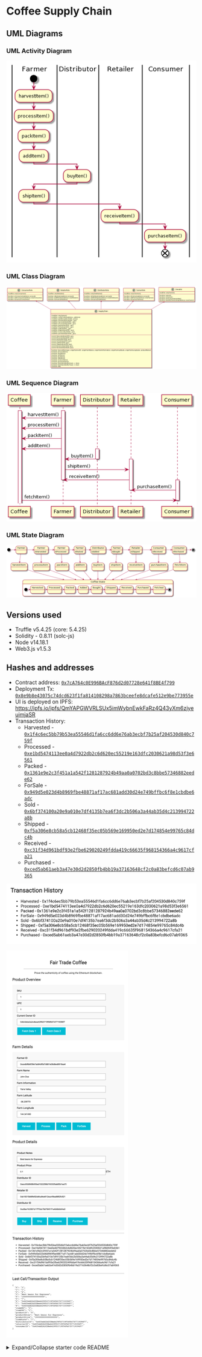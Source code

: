 # Coffee Supply Chain

## UML Diagrams

### UML Activity Diagram

![UML Activity Diagram](docs/diagrams/uml-activity.png)

### UML Class Diagram

![UML Activity Diagram](docs/diagrams/uml-class.png)

### UML Sequence Diagram

![UML Sequence Diagram](docs/diagrams/uml-sequence.png)

### UML State Diagram

![UML State Diagram](docs/diagrams/uml-state.png)

## Versions used

- Truffle v5.4.25 (core: 5.4.25)
- Solidity - 0.8.11 (solc-js)
- Node v14.18.1
- Web3.js v1.5.3

## Hashes and addresses

- Contract address: [`0x7cA764c0E996BAcF876d2d07728e641f8BE4f799`](https://rinkeby.etherscan.io/address/0x7cA764c0E996BAcF876d2d07728e641f8BE4f799)
- Deployment Tx: [`0x8e9b8e43075c74dcd623f1fa814108298a7863bceefe8dcafe512e9be773955e`](https://rinkeby.etherscan.io/tx/0x8e9b8e43075c74dcd623f1fa814108298a7863bceefe8dcafe512e9be773955e)
- UI is deployed on IPFS: https://ipfs.io/ipfs/QmYAPGWVRLSUx5imWybnEwkFaRz4Q43yXm6zjyeuimjaSR
- Transaction History:
  - Harvested - [`0x1f4c6ec5bb79b53ea55546d1fa6cc6dd6e76ab3ecbf7b25af204530d840c759f`](https://rinkeby.etherscan.io/tx/0x1f4c6ec5bb79b53ea55546d1fa6cc6dd6e76ab3ecbf7b25af204530d840c759f)
  - Processed - [`0xe1bd5474113ee0a4d7922db2c6d620ec55219e163dfc2030621a98d53f3e6561`](https://rinkeby.etherscan.io/tx/0xe1bd5474113ee0a4d7922db2c6d620ec55219e163dfc2030621a98d53f3e6561)
  - Packed - [`0x1361e9e2c3f451a1a542f1281287924b49aa0a0702bd3c8bbe57346882eede62`](https://rinkeby.etherscan.io/tx/0x1361e9e2c3f451a1a542f1281287924b49aa0a0702bd3c8bbe57346882eede62)
  - ForSale - [`0x949d5e023d4b8969fbe48871af17ac681add30d24e749bffbc6f8e1cbdbe6adc`](https://rinkeby.etherscan.io/tx/0x949d5e023d4b8969fbe48871af17ac681add30d24e749bffbc6f8e1cbdbe6adc)
  - Sold - [`0x6bf374100a20e9a010e7df4135b7ea6f3dc2b506a3a44ab35d4c213994722a8b`](https://rinkeby.etherscan.io/tx/0x6bf374100a20e9a010e7df4135b7ea6f3dc2b506a3a44ab35d4c213994722a8b)
  - Shipped - [`0xf5a306e8cb58a5cb12468f35ec05b569e169950ed2e7d174854e99765c84dc4b`](https://rinkeby.etherscan.io/tx/0xf5a306e8cb58a5cb12468f35ec05b569e169950ed2e7d174854e99765c84dc4b)
  - Received - [`0xc31f34d961bdf93e2fbe629020249fdda419c66635f968154366a4c9617cfa21`](https://rinkeby.etherscan.io/tx/0xc31f34d961bdf93e2fbe629020249fdda419c66635f968154366a4c9617cfa21)
  - Purchased - [`0xced5ab61aeb3a47e30d2d2850fb4bb19a37163648cf2c0a83befcd6c07ab9365`](https://rinkeby.etherscan.io/tx/0xced5ab61aeb3a47e30d2d2850fb4bb19a37163648cf2c0a83befcd6c07ab9365)

![Transaction History](docs/screenshot-tx-history.png)

![Full Screenshot](docs/screenshot-full.png)

<details>
<summary>Expand/Collapse starter code README</summary>

# Supply chain & data auditing

This repository containts an Ethereum DApp that demonstrates a Supply Chain flow between a Seller and Buyer. The user story is similar to any commonly used supply chain process. A Seller can add items to the inventory system stored in the blockchain. A Buyer can purchase such items from the inventory system. Additionally a Seller can mark an item as Shipped, and similarly a Buyer can mark an item as Received.

The DApp User Interface when running should look like...

![truffle test](docs/images/ftc_product_overview.png)

![truffle test](docs/images/ftc_farm_details.png)

![truffle test](docs/images/ftc_product_details.png)

![truffle test](docs/images/ftc_transaction_history.png)

## Getting Started

These instructions will get you a copy of the project up and running on your local machine for development and testing purposes. See deployment for notes on how to deploy the project on a live system.

### Prerequisites

Please make sure you've already installed ganache-cli, Truffle and enabled MetaMask extension in your browser.

```
Give examples (to be clarified)
```

### Installing

> The starter code is written for **Solidity v0.4.24**. At the time of writing, the current Truffle v5 comes with Solidity v0.5 that requires function _mutability_ and _visibility_ to be specified (please refer to Solidity [documentation](https://docs.soliditylang.org/en/v0.5.0/050-breaking-changes.html) for more details). To use this starter code, please run `npm i -g truffle@4.1.14` to install Truffle v4 with Solidity v0.4.24.

A step by step series of examples that tell you have to get a development env running

Clone this repository:

```
git clone https://github.com/udacity/nd1309/tree/master/course-5/project-6
```

Change directory to `project-6` folder and install all requisite npm packages (as listed in `package.json`):

```
cd project-6
npm install
```

Launch Ganache:

```
ganache-cli -m "spirit supply whale amount human item harsh scare congress discover talent hamster"
```

Your terminal should look something like this:

![truffle test](docs/images/ganache-cli.png)

In a separate terminal window, Compile smart contracts:

```
truffle compile
```

Your terminal should look something like this:

![truffle test](docs/images/truffle_compile.png)

This will create the smart contract artifacts in folder `build\contracts`.

Migrate smart contracts to the locally running blockchain, ganache-cli:

```
truffle migrate
```

Your terminal should look something like this:

![truffle test](docs/images/truffle_migrate.png)

Test smart contracts:

```
truffle test
```

All 10 tests should pass.

![truffle test](docs/images/truffle_test.png)

In a separate terminal window, launch the DApp:

```
npm run dev
```

## Built With

- [Ethereum](https://www.ethereum.org/) - Ethereum is a decentralized platform that runs smart contracts
- [IPFS](https://ipfs.io/) - IPFS is the Distributed Web | A peer-to-peer hypermedia protocol
  to make the web faster, safer, and more open.
- [Truffle Framework](http://truffleframework.com/) - Truffle is the most popular development framework for Ethereum with a mission to make your life a whole lot easier.

## Authors

See also the list of [contributors](https://github.com/your/project/contributors.md) who participated in this project.

## Acknowledgments

- Solidity
- Ganache-cli
- Truffle
- IPFS

</details>
